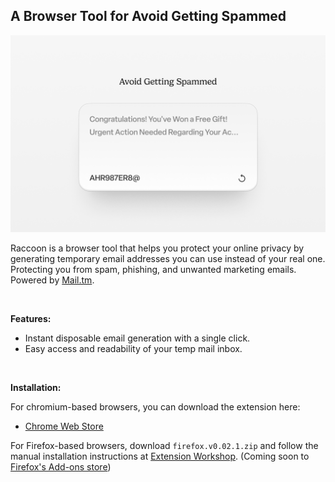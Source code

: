## A Browser Tool for Avoid Getting Spammed

<img src="./src/img/store/Promo.png" name="Promo">

Raccoon is a browser tool that helps you protect your online privacy by generating temporary email addresses you can use instead of your real one. Protecting you from spam, phishing, and unwanted marketing emails. Powered by <a href="https://mail.tm">Mail.tm</a>.

<br>

**Features:**

* Instant disposable email generation with a single click.
* Easy access and readability of your temp mail inbox.

<br>

**Installation:**

For chromium-based browsers, you can download the extension here:
- <a href="https://chromewebstore.google.com/detail/raccoon-temporary-disposa/ccdeeemajicjhdldloahdddilalegklp">Chrome Web Store</a>

For Firefox-based browsers, download `firefox.v0.02.1.zip` and follow the manual installation instructions at [Extension Workshop](https://extensionworkshop.com/documentation/develop/temporary-installation-in-firefox/). (Coming soon to [Firefox's Add-ons store](https://addons.mozilla.org/en-US/firefox/))


